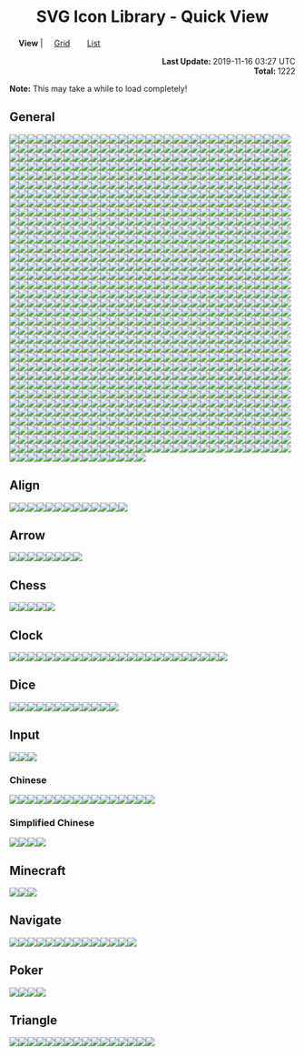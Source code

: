 # <div align="center">SVG Icon Library - Quick View</div>

<img src="../Eye.svg" width="16" height="16" /><strong>View</strong> | <a href="./QuickView.md"><img src="../Grid.svg" width="16" height="16" />Grid</a>　<a href="./QuickView_List.md"><img src="../ListBullet.svg" width="16" height="16" />List</a>

<div align="right">
	<strong>Last Update: </strong>2019-11-16 03:27 UTC<br />
	<strong>Total: </strong>1222</div>

<strong>Note:</strong> This may take a while to load completely!

## General

<img src="../Abacus.svg" /><img src="../Abstract.svg" /><img src="../Accessibility.svg" /><img src="../Account.svg" /><img src="../ACM.svg" /><img src="../Acorn.svg" /><img src="../Add.svg" /><img src="../AdobeAcrobat.svg" /><img src="../AdobeAfterEffects.svg" /><img src="../AdobeAfterEffects_Outline.svg" /><img src="../AdobeAudition.svg" /><img src="../AdobeAudition_Outline.svg" /><img src="../AdobeCreativeCloud.svg" /><img src="../AdobeDreamweaver.svg" /><img src="../AdobeDreamweaver_Outline.svg" /><img src="../AdobeIllustrator.svg" /><img src="../AdobeIllustrator_Outline.svg" /><img src="../AdobeInc.svg" /><img src="../AdobeInDesign.svg" /><img src="../AdobeInDesign_Outline.svg" /><img src="../AdobeLightroom.svg" /><img src="../AdobeLightroom_Outline.svg" /><img src="../AdobePhotoshop.svg" /><img src="../AdobePhotoshop_Outline.svg" /><img src="../AdobePremiere.svg" /><img src="../AdobePremiere_Outline.svg" /><img src="../AdobeTypekit.svg" /><img src="../AdobeTypekit_Outline.svg" /><img src="../AdobeXD.svg" /><img src="../AdobeXD_Outline.svg" /><img src="../Airbnb.svg" /><img src="../Airplane.svg" /><img src="../AirPlay.svg" /><img src="../Alarm.svg" /><img src="../Alarm_Add.svg" /><img src="../Alarm_Off.svg" /><img src="../Alarm_On.svg" /><img src="../Alien.svg" /><img src="../AlienMonster.svg" /><img src="../Alien_Alt.svg" /><img src="../Amazon.svg" /><img src="../Ambulance.svg" /><img src="../AMD.svg" /><img src="../Anaconda.svg" /><img src="../Analogue.svg" /><img src="../Analytics.svg" /><img src="../Anchor.svg" /><img src="../Anger.svg" /><img src="../AngularJS.svg" /><img src="../AngularUniversal.svg" /><img src="../Announcement.svg" /><img src="../Ansible.svg" /><img src="../Apache.svg" /><img src="../Apartment.svg" /><img src="../Apple.svg" /><img src="../AppleInc.svg" /><img src="../AppleMusic.svg" /><img src="../AppleMusic_Alt.svg" /><img src="../ApplePodcasts.svg" /><img src="../ApplePodcasts_Alt.svg" /><img src="../Applications.svg" /><img src="../Applications_Alt.svg" /><img src="../AppVeyor.svg" /><img src="../ARAL.svg" /><img src="../Archive.svg" /><img src="../ArchLinux.svg" /><img src="../Archway.svg" /><img src="../Arduino.svg" /><img src="../ArtStation.svg" /><img src="../Asana.svg" /><img src="../Assignment.svg" /><img src="../Assignment_Late.svg" /><img src="../Assignment_TurnIn.svg" /><img src="../Astronaut.svg" /><img src="../AthleticShoe.svg" /><img src="../Atom.svg" /><img src="../Award.svg" /><img src="../Axe.svg" /><img src="../Baby.svg" /><img src="../BabyCarriage.svg" /><img src="../Baby_Face.svg" /><img src="../Backpack.svg" /><img src="../Backspace.svg" /><img src="../Bacon.svg" /><img src="../Badge.svg" /><img src="../Baidu.svg" /><img src="../BalanceScale.svg" /><img src="../BalletShoes.svg" /><img src="../Balloon.svg" /><img src="../Ballot.svg" /><img src="../Banana.svg" /><img src="../Bandcamp.svg" /><img src="../Bandcamp_Alt.svg" /><img src="../Bank.svg" /><img src="../BarberPole.svg" /><img src="../BarChart.svg" /><img src="../BarChart_Horizontal.svg" /><img src="../Baseball.svg" /><img src="../Basketball.svg" /><img src="../Bat.svg" /><img src="../BathTub.svg" /><img src="../Bat_Alt.svg" /><img src="../BeachUmbrella.svg" /><img src="../BeatsByDre.svg" /><img src="../Bed.svg" /><img src="../Bed_Empty.svg" /><img src="../Bee.svg" /><img src="../Beer.svg" /><img src="../Bell.svg" /><img src="../Bicycle.svg" /><img src="../Bike.svg" /><img src="../Bing.svg" /><img src="../Binoculars.svg" /><img src="../Biohazard.svg" /><img src="../Bitbucket.svg" /><img src="../Blender.svg" /><img src="../BlenderSoftware.svg" /><img src="../Blind.svg" /><img src="../Block.svg" /><img src="../Block_Alt.svg" /><img src="../Blogger.svg" /><img src="../Blogger_Alt.svg" /><img src="../Blowfish.svg" /><img src="../Bluetooth.svg" /><img src="../Bluetooth_Alt.svg" /><img src="../Bold.svg" /><img src="../Bomb.svg" /><img src="../Bone.svg" /><img src="../Book.svg" /><img src="../Bookmark.svg" /><img src="../Bookmarks.svg" /><img src="../Bookmark_Outline.svg" /><img src="../Boot.svg" /><img src="../Bootstrap.svg" /><img src="../BorderColour.svg" /><img src="../BowlingBall.svg" /><img src="../BoxingGlove.svg" /><img src="../Brain.svg" /><img src="../Bread.svg" /><img src="../BroadcastTower.svg" /><img src="../BrokenPage.svg" /><img src="../Broom.svg" /><img src="../Brusher.svg" /><img src="../Buffer.svg" /><img src="../Bug.svg" /><img src="../Bullhorn.svg" /><img src="../Burrito.svg" /><img src="../Bus.svg" /><img src="../BusinessBag.svg" /><img src="../BusinessBag_Alt.svg" /><img src="../BusinessBag_Outline.svg" /><img src="../BusStop.svg" /><img src="../Bus_Alt.svg" /><img src="../BuyMeACoffee.svg" /><img src="../BuzzFeed.svg" /><img src="../CableCar.svg" /><img src="../Cache.svg" /><img src="../Cake.svg" /><img src="../Calculator.svg" /><img src="../Calendar.svg" /><img src="../Calendar_Today.svg" /><img src="../Camera.svg" /><img src="../Camera_Enhance.svg" /><img src="../Campground.svg" /><img src="../Candle.svg" /><img src="../Candy.svg" /><img src="../CandyCane.svg" /><img src="../CandyCorn.svg" /><img src="../Cannabis.svg" /><img src="../Capsules.svg" /><img src="../Car.svg" /><img src="../Carrot.svg" /><img src="../CarWash.svg" /><img src="../Car_Alt.svg" /><img src="../CashRegister.svg" /><img src="../Cast.svg" /><img src="../Cat.svg" /><img src="../Category.svg" /><img src="../Cauldron.svg" /><img src="../CCTV.svg" /><img src="../Chair.svg" /><img src="../Chalkboard.svg" /><img src="../Chat.svg" /><img src="../Cheese.svg" /><img src="../CheeseBurger.svg" /><img src="../Chef_Hat.svg" /><img src="../Chesses.svg" /><img src="../Child.svg" /><img src="../ChocolateBar.svg" /><img src="../Chopsticks.svg" /><img src="../Church.svg" /><img src="../CircleCI.svg" /><img src="../City.svg" /><img src="../Clapperboard.svg" /><img src="../ClearAll.svg" /><img src="../Clipboard.svg" /><img src="../Clipboard_List.svg" /><img src="../Clipboard_Outline.svg" /><img src="../Clock.svg" /><img src="../Clock_Night.svg" /><img src="../Clothes.svg" /><img src="../Cloud.svg" /><img src="../Cloudflare.svg" /><img src="../Cloud_Done.svg" /><img src="../Cloud_Download.svg" /><img src="../Cloud_Off.svg" /><img src="../Cloud_Off_Outline.svg" /><img src="../Cloud_Outline.svg" /><img src="../Cloud_Upload.svg" /><img src="../CocktailGlass.svg" /><img src="../Code.svg" /><img src="../CodePen.svg" /><img src="../CoffeeScript.svg" /><img src="../Coin.svg" /><img src="../Comment.svg" /><img src="../Comment_Add.svg" /><img src="../Compare.svg" /><img src="../Compass.svg" /><img src="../Construction.svg" /><img src="../Contactless.svg" /><img src="../Contacts.svg" /><img src="../ConvenienceStore.svg" /><img src="../Cookie.svg" /><img src="../Copyright.svg" /><img src="../Corn.svg" /><img src="../Couch.svg" /><img src="../Cow.svg" /><img src="../CowgirlBoot.svg" /><img src="../CPlusPlus.svg" /><img src="../CProgramming.svg" /><img src="../CreativeCommons.svg" /><img src="../CreditCard.svg" /><img src="../Cricket.svg" /><img src="../Cross.svg" /><img src="../Crow.svg" /><img src="../Crown.svg" /><img src="../CrystalBall.svg" /><img src="../CSS3.svg" /><img src="../Cup.svg" /><img src="../Cup_Hot.svg" /><img src="../CurseForge.svg" /><img src="../Cyclone.svg" /><img src="../Dashboard.svg" /><img src="../DassaultSystemes.svg" /><img src="../Database.svg" /><img src="../DataUsage.svg" /><img src="../Deaf.svg" /><img src="../Delete.svg" /><img src="../DeleteAll.svg" /><img src="../Dell.svg" /><img src="../Dell_Alt.svg" /><img src="../Dell_Alt2.svg" /><img src="../DepartureBoard.svg" /><img src="../Description.svg" /><img src="../Description_File.svg" /><img src="../Description_Short.svg" /><img src="../DesktopComputer.svg" /><img src="../DesktopComputer_Mac.svg" /><img src="../DesktopComputer_Windows.svg" /><img src="../DeveloperBoard.svg" /><img src="../DeviantArt.svg" /><img src="../Devices.svg" /><img src="../Dharmachakra.svg" /><img src="../Dialpad.svg" /><img src="../Dices.svg" /><img src="../Digging.svg" /><img src="../Direction.svg" /><img src="../Discord.svg" /><img src="../Discord_Alt.svg" /><img src="../DNA.svg" /><img src="../Docker.svg" /><img src="../Doctor.svg" /><img src="../Dog.svg" /><img src="../DollarSign.svg" /><img src="../Dolly.svg" /><img src="../Dolphin.svg" /><img src="../Donut.svg" /><img src="../DonutChart_Large.svg" /><img src="../DonutChart_Small.svg" /><img src="../Door.svg" /><img src="../DoubleTick.svg" /><img src="../Doughnut.svg" /><img src="../Dove.svg" /><img src="../Download.svg" /><img src="../DragIndicator.svg" /><img src="../Dragon.svg" /><img src="../Drink.svg" /><img src="../Dropbox.svg" /><img src="../Dropper.svg" /><img src="../Drum.svg" /><img src="../Drumstick.svg" /><img src="../Duck.svg" /><img src="../DuckDuckGo.svg" /><img src="../Dumbbell.svg" /><img src="../Dungeon.svg" /><img src="../Ear.svg" /><img src="../Earth.svg" /><img src="../Earth_Alt.svg" /><img src="../eBay.svg" /><img src="../EclipseIDE.svg" /><img src="../Egg.svg" /><img src="../Eject.svg" /><img src="../ElectricGuitar.svg" /><img src="../ElectronJS.svg" /><img src="../Elephant.svg" /><img src="../Encryption.svg" /><img src="../Encryption_Disable.svg" /><img src="../Encryption_Enhance.svg" /><img src="../Envelope.svg" /><img src="../EpicGames.svg" /><img src="../Eraser.svg" /><img src="../Error.svg" /><img src="../Error_Outline.svg" /><img src="../ESLint.svg" /><img src="../EVStation.svg" /><img src="../ExclamationMark.svg" /><img src="../Explore.svg" /><img src="../Eye.svg" /><img src="../Eyes.svg" /><img src="../Face.svg" /><img src="../Facebook.svg" /><img src="../FacebookMessenger.svg" /><img src="../Facebook_Alt.svg" /><img src="../Fan.svg" /><img src="../FastFood.svg" /><img src="../FastForward.svg" /><img src="../FastRewind.svg" /><img src="../Favro.svg" /><img src="../FaxMachine.svg" /><img src="../Feather.svg" /><img src="../FeatHub.svg" /><img src="../Fedora.svg" /><img src="../Feedback.svg" /><img src="../Feedly.svg" /><img src="../Female.svg" /><img src="../FighterJet.svg" /><img src="../File.svg" /><img src="../FillColour.svg" /><img src="../Filter.svg" /><img src="../FindInPage.svg" /><img src="../Fingerprint.svg" /><img src="../Fire.svg" /><img src="../FireExtinguisher.svg" /><img src="../Fireplace.svg" /><img src="../Fireworks.svg" /><img src="../FirstAid.svg" /><img src="../Fish.svg" /><img src="../FishingPole.svg" /><img src="../FishingRod.svg" /><img src="../Fitbit.svg" /><img src="../Flag.svg" /><img src="../Flag_Alt.svg" /><img src="../Flag_Chequered.svg" /><img src="../Flag_Outline.svg" /><img src="../Flag_Pirate.svg" /><img src="../Flag_Triangular.svg" /><img src="../Flare.svg" /><img src="../Flashlight.svg" /><img src="../Flashlight_Alt.svg" /><img src="../FlatShoe.svg" /><img src="../Flickr.svg" /><img src="../Flipboard.svg" /><img src="../FloppyDisk.svg" /><img src="../Flower.svg" /><img src="../Folder.svg" /><img src="../Folder_New.svg" /><img src="../Folder_Outline.svg" /><img src="../Folder_Share.svg" /><img src="../Folder_Special.svg" /><img src="../Font.svg" /><img src="../FontSize.svg" /><img src="../Football.svg" /><img src="../Fork.svg" /><img src="../Forklift.svg" /><img src="../FormatClear.svg" /><img src="../Forum.svg" /><img src="../Forward.svg" /><img src="../Foursquare.svg" /><img src="../FrenchFries.svg" /><img src="../Fridge.svg" /><img src="../Frog.svg" /><img src="../FSecure.svg" /><img src="../Function.svg" /><img src="../Funnel.svg" /><img src="../GameController.svg" /><img src="../Gamepad.svg" /><img src="../GasStation.svg" /><img src="../Gavel.svg" /><img src="../Gear.svg" /><img src="../Gem.svg" /><img src="../Gesture.svg" /><img src="../Ghost.svg" /><img src="../Ghost_Alt.svg" /><img src="../Gift.svg" /><img src="../GiftCard.svg" /><img src="../Gifts.svg" /><img src="../GIMP.svg" /><img src="../GingerbreadMan.svg" /><img src="../Git.svg" /><img src="../GitHub.svg" /><img src="../GitLab.svg" /><img src="../GlassCup.svg" /><img src="../Glasses.svg" /><img src="../Goblin.svg" /><img src="../Golf.svg" /><img src="../GolfCourse.svg" /><img src="../Golf_Outline.svg" /><img src="../Google.svg" /><img src="../GoogleAllo.svg" /><img src="../GoogleAnalytics.svg" /><img src="../GoogleAndroidRobot.svg" /><img src="../GoogleAndroidRobot_Old.svg" /><img src="../GoogleChrome.svg" /><img src="../GoogleCloud.svg" /><img src="../GoogleDrive.svg" /><img src="../GoogleDuo.svg" /><img src="../GoogleHangouts.svg" /><img src="../GoogleHangoutsChat.svg" /><img src="../GoogleKeep.svg" /><img src="../GooglePlay.svg" /><img src="../GooglePodcasts.svg" /><img src="../GoogleScholar.svg" /><img src="../GoogleStadia.svg" /><img src="../GoogleTranslate.svg" /><img src="../GoProgramming.svg" /><img src="../Gopuram.svg" /><img src="../Gradle.svg" /><img src="../GraduationHat.svg" /><img src="../Grapes.svg" /><img src="../Gravatar.svg" /><img src="../Grid.svg" /><img src="../Grid_Outline.svg" /><img src="../Group.svg" /><img src="../Group_Add.svg" /><img src="../Guitar.svg" /><img src="../Hamburger.svg" /><img src="../Hammer.svg" /><img src="../Hand.svg" /><img src="../Handball.svg" /><img src="../Handshake.svg" /><img src="../Hanger.svg" /><img src="../Hashtag.svg" /><img src="../Headset.svg" /><img src="../Headset_WithMic.svg" /><img src="../Healing.svg" /><img src="../Heart.svg" /><img src="../Heart_Outline.svg" /><img src="../HeeledBoot.svg" /><img src="../HeeledSandal.svg" /><img src="../Helicopter.svg" /><img src="../Helmet.svg" /><img src="../Help.svg" /><img src="../Help_Outline.svg" /><img src="../Heroku.svg" /><img src="../HewlettPackard.svg" /><img src="../HighHeeledShoe.svg" /><img src="../Highlighter.svg" /><img src="../HighPriority.svg" /><img src="../HighVoltage.svg" /><img src="../Hiking.svg" /><img src="../HikingBoot.svg" /><img src="../Hippo.svg" /><img src="../History.svg" /><img src="../Hockey.svg" /><img src="../Home.svg" /><img src="../Honeybee.svg" /><img src="../Horse.svg" /><img src="../Hospital.svg" /><img src="../Hospital_Alt.svg" /><img src="../Hospital_Alt2.svg" /><img src="../Hotdog.svg" /><img src="../Hotel.svg" /><img src="../HotTub.svg" /><img src="../Hourglass.svg" /><img src="../Hourglass_Outline.svg" /><img src="../House.svg" /><img src="../HTML5.svg" /><img src="../HTTP.svg" /><img src="../HTTPS.svg" /><img src="../Huawei.svg" /><img src="../Hulu.svg" /><img src="../HumbleBundle.svg" /><img src="../IBM.svg" /><img src="../Icecream.svg" /><img src="../IDBadge.svg" /><img src="../IDCard.svg" /><img src="../iFixit.svg" /><img src="../Igloo.svg" /><img src="../Image.svg" /><img src="../Image_Outline.svg" /><img src="../IMDb.svg" /><img src="../Inbox.svg" /><img src="../Incandescent.svg" /><img src="../Indent_Decrease.svg" /><img src="../Indent_Increase.svg" /><img src="../Industry.svg" /><img src="../Information.svg" /><img src="../Information_Outline.svg" /><img src="../Inkscape.svg" /><img src="../Instacart.svg" /><img src="../Instagram.svg" /><img src="../Instagram_Alt.svg" /><img src="../Intel.svg" /><img src="../Intercom.svg" /><img src="../iPad.svg" /><img src="../Iridescent.svg" /><img src="../Italic.svg" /><img src="../JackOLantern.svg" /><img src="../Java.svg" /><img src="../JavaScript.svg" /><img src="../JavaScriptMacro.svg" /><img src="../Jekyll.svg" /><img src="../Joystick.svg" /><img src="../jQuery.svg" /><img src="../JSFiddle.svg" /><img src="../JSON.svg" /><img src="../Jug.svg" /><img src="../Key.svg" /><img src="../Keyboard.svg" /><img src="../Keyboard_Outline.svg" /><img src="../KitchenKnife.svg" /><img src="../KiwiBird.svg" /><img src="../KneeHighBoot.svg" /><img src="../Knife.svg" /><img src="../Label.svg" /><img src="../LaboratoryFlask.svg" /><img src="../LadyBeetle.svg" /><img src="../Landmark.svg" /><img src="../Language.svg" /><img src="../Laptop.svg" /><img src="../Laptop_Chromebook.svg" /><img src="../Laptop_Mac.svg" /><img src="../Laptop_Windows.svg" /><img src="../LargeBrusher.svg" /><img src="../Launch.svg" /><img src="../Layers.svg" /><img src="../Leaf.svg" /><img src="../Lemon.svg" /><img src="../LGTM.svg" /><img src="../LGTM_Alt.svg" /><img src="../Library.svg" /><img src="../LifeRing.svg" /><img src="../LightBulb.svg" /><img src="../LightBulb_Alt.svg" /><img src="../LightningBolt.svg" /><img src="../LINE.svg" /><img src="../LineSpacing.svg" /><img src="../LineStyle.svg" /><img src="../LineWeight.svg" /><img src="../LinkedIn.svg" /><img src="../LinkHref.svg" /><img src="../Linux.svg" /><img src="../ListBullet.svg" /><img src="../ListNumber.svg" /><img src="../ListSheet.svg" /><img src="../Location.svg" /><img src="../Lock.svg" /><img src="../Lock_Unlock.svg" /><img src="../Lollipop.svg" /><img src="../LowPriority.svg" /><img src="../Lua.svg" /><img src="../Luggage.svg" /><img src="../Magic.svg" /><img src="../Magnet.svg" /><img src="../Magnifier.svg" /><img src="../Magnifier_Alt.svg" /><img src="../Mail.svg" /><img src="../Male.svg" /><img src="../Mandolin.svg" /><img src="../ManShoe.svg" /><img src="../Map.svg" /><img src="../MapleLeaf.svg" /><img src="../Map_Alt.svg" /><img src="../Map_Alt_Outline.svg" /><img src="../Markdown.svg" /><img src="../MasterCard.svg" /><img src="../McAfee.svg" /><img src="../MDNWebDocs.svg" /><img src="../MDNWebDocs_Alt.svg" /><img src="../Meat.svg" /><img src="../Medal.svg" /><img src="../MediaFire.svg" /><img src="../MediumBlog.svg" /><img src="../Medkit.svg" /><img src="../MEGA.svg" /><img src="../Melon.svg" /><img src="../MembershipCard.svg" /><img src="../Menu.svg" /><img src="../MenuBook.svg" /><img src="../Merge.svg" /><img src="../Meteor.svg" /><img src="../Microchip.svg" /><img src="../Microphone.svg" /><img src="../Microphone_Off.svg" /><img src="../Microphone_Outline.svg" /><img src="../Microscope.svg" /><img src="../Microsoft.svg" /><img src="../MicrosoftAccess.svg" /><img src="../MicrosoftAzure.svg" /><img src="../MicrosoftEdge.svg" /><img src="../MicrosoftExcel.svg" /><img src="../MicrosoftInternetExplorer.svg" /><img src="../MicrosoftOneDrive.svg" /><img src="../MicrosoftOneNote.svg" /><img src="../MicrosoftOutlook.svg" /><img src="../MicrosoftPowerPoint.svg" /><img src="../MicrosoftTeams.svg" /><img src="../MicrosoftWindows.svg" /><img src="../MicrosoftWord.svg" /><img src="../Minus.svg" /><img src="../Mitten.svg" /><img src="../Mixer.svg" /><img src="../MMS.svg" /><img src="../Mojang.svg" /><img src="../Money.svg" /><img src="../Money_Outline.svg" /><img src="../MongoDB.svg" /><img src="../Monkey.svg" /><img src="../Monument.svg" /><img src="../Mood_Bad.svg" /><img src="../Mood_Best.svg" /><img src="../Mood_Good.svg" /><img src="../Mood_Worst.svg" /><img src="../Moon.svg" /><img src="../Moon_Alt.svg" /><img src="../Moon_Full.svg" /><img src="../Moon_Less.svg" /><img src="../More_Horizontal.svg" /><img src="../More_Vertical.svg" /><img src="../Mosque.svg" /><img src="../Motorcycle.svg" /><img src="../MotorHelmet.svg" /><img src="../Mountain.svg" /><img src="../MountainBike.svg" /><img src="../Mouse.svg" /><img src="../Movie.svg" /><img src="../Moyai.svg" /><img src="../Mozilla.svg" /><img src="../MozillaFirefox.svg" /><img src="../Mozilla_Alt.svg" /><img src="../Museum.svg" /><img src="../Mushroom.svg" /><img src="../MusicAlbum.svg" /><img src="../MusicalNote.svg" /><img src="../MusicalNote_Alt.svg" /><img src="../MXLinux.svg" /><img src="../MXLinux_Alt.svg" /><img src="../MySQL.svg" /><img src="../Narwhal.svg" /><img src="../NativeScript.svg" /><img src="../Netflix.svg" /><img src="../NetworkCheck.svg" /><img src="../NewRelease.svg" /><img src="../Newspaper.svg" /><img src="../NFC.svg" /><img src="../Nintendo.svg" /><img src="../NintendoGameCube.svg" /><img src="../NintendoSwitch.svg" /><img src="../NodeJS.svg" /><img src="../Notification.svg" /><img src="../Notification_Active.svg" /><img src="../Notification_Add.svg" /><img src="../Notification_Off.svg" /><img src="../Notification_Off_Outline.svg" /><img src="../Notification_Outline.svg" /><img src="../Notification_Snooze.svg" /><img src="../NPM.svg" /><img src="../NPM_Alt.svg" /><img src="../Nurse.svg" /><img src="../Nvidia.svg" /><img src="../Oculus.svg" /><img src="../Office.svg" /><img src="../OfflineBolt.svg" /><img src="../Ogre.svg" /><img src="../OpenVPN.svg" /><img src="../Opera.svg" /><img src="../OpticalDisk.svg" /><img src="../Oracle.svg" /><img src="../Origin.svg" /><img src="../OutdoorGrill.svg" /><img src="../Owl.svg" /><img src="../Package.svg" /><img src="../PaintRoller.svg" /><img src="../Palette.svg" /><img src="../Panorama.svg" /><img src="../Paperclip.svg" /><img src="../Paperclip_Alt.svg" /><img src="../Paperclip_Alt2.svg" /><img src="../ParachuteBox.svg" /><img src="../Paragraph.svg" /><img src="../Parking.svg" /><img src="../Passport.svg" /><img src="../Patreon.svg" /><img src="../Pause.svg" /><img src="../Paw.svg" /><img src="../PayPal.svg" /><img src="../Pen.svg" /><img src="../PepperHot.svg" /><img src="../Periscope.svg" /><img src="../Person.svg" /><img src="../Person_Add.svg" /><img src="../Pharmacy.svg" /><img src="../PhoneCall.svg" /><img src="../PhoneCall_End.svg" /><img src="../Photo.svg" /><img src="../PhotoAlbum.svg" /><img src="../Photo_Add.svg" /><img src="../PHP.svg" /><img src="../Pickaxe.svg" /><img src="../Pie.svg" /><img src="../PieChart.svg" /><img src="../Pig.svg" /><img src="../Pinterest.svg" /><img src="../Pizza.svg" /><img src="../Play.svg" /><img src="../Playlist.svg" /><img src="../PlayStation.svg" /><img src="../Plug.svg" /><img src="../Plus.svg" /><img src="../Poll.svg" /><img src="../Polymer.svg" /><img src="../Poo.svg" /><img src="../Popcorn.svg" /><img src="../PotionFlask.svg" /><img src="../PowerOff.svg" /><img src="../PowerOn.svg" /><img src="../PowerShell.svg" /><img src="../Pray.svg" /><img src="../PregnantWoman.svg" /><img src="../Printer.svg" /><img src="../Printer_Disable.svg" /><img src="../Pumpkin.svg" /><img src="../Puzzle.svg" /><img src="../PyPI.svg" /><img src="../Python.svg" /><img src="../QuestionMark.svg" /><img src="../Quote.svg" /><img src="../Rabbit.svg" /><img src="../Radiation.svg" /><img src="../Radiation_Alt.svg" /><img src="../Radio.svg" /><img src="../Railway.svg" /><img src="../Rain.svg" /><img src="../RandomAccessMemory.svg" /><img src="../RaspberryPi.svg" /><img src="../RaspberryPi_Outline.svg" /><img src="../Receipt.svg" /><img src="../Record.svg" /><img src="../RecreationalVehicle.svg" /><img src="../Reddit.svg" /><img src="../Reddit_Alt.svg" /><img src="../RedHat.svg" /><img src="../Redo.svg" /><img src="../Refresh.svg" /><img src="../Remove.svg" /><img src="../Renew.svg" /><img src="../Repeat.svg" /><img src="../Replay.svg" /><img src="../Reply.svg" /><img src="../ReplyAll.svg" /><img src="../Report.svg" /><img src="../Report_Off.svg" /><img src="../ResetColour.svg" /><img src="../Restaurant.svg" /><img src="../Restaurant_Alt.svg" /><img src="../Restore.svg" /><img src="../Ribbon.svg" /><img src="../Road.svg" /><img src="../Roblox.svg" /><img src="../RobloxStudio.svg" /><img src="../Robot.svg" /><img src="../Robot_Alt.svg" /><img src="../Rocket.svg" /><img src="../Rotate-Clockwise.svg" /><img src="../Rotate-CounterClockwise.svg" /><img src="../Route.svg" /><img src="../Router.svg" /><img src="../Rowing.svg" /><img src="../RSS.svg" /><img src="../RubbishBin.svg" /><img src="../RubyGems.svg" /><img src="../RubyGems_Alt.svg" /><img src="../RubyProgramming.svg" /><img src="../Rugby.svg" /><img src="../Ruler.svg" /><img src="../Run.svg" /><img src="../RunningShoe.svg" /><img src="../Safari.svg" /><img src="../Safari_Alt.svg" /><img src="../Salad.svg" /><img src="../Sandwich.svg" /><img src="../Sass.svg" /><img src="../Sass_Alt.svg" /><img src="../Satellite.svg" /><img src="../SatelliteDish.svg" /><img src="../Sausage.svg" /><img src="../Scanner.svg" /><img src="../School.svg" /><img src="../Scissors.svg" /><img src="../Screwdriver.svg" /><img src="../SDCard.svg" /><img src="../Seat.svg" /><img src="../Security.svg" /><img src="../Seedling.svg" /><img src="../Sega.svg" /><img src="../SelectAll.svg" /><img src="../Send.svg" /><img src="../Server.svg" /><img src="../Share.svg" /><img src="../Shark.svg" /><img src="../ShavedIce.svg" /><img src="../Shazam.svg" /><img src="../Shears.svg" /><img src="../Sheep.svg" /><img src="../Shell.svg" /><img src="../ShellInc.svg" /><img src="../Shield.svg" /><img src="../Ship.svg" /><img src="../Shopify.svg" /><img src="../ShoppingBag.svg" /><img src="../ShoppingBasket.svg" /><img src="../ShoppingCart.svg" /><img src="../ShoppingCart_Add.svg" /><img src="../ShoppingCart_Remove.svg" /><img src="../Shovel.svg" /><img src="../Shower.svg" /><img src="../Shredder.svg" /><img src="../Shuffle.svg" /><img src="../ShuttleBus.svg" /><img src="../SignUp.svg" /><img src="../SIMCard.svg" /><img src="../SIMCard_Off.svg" /><img src="../SinaWeibo.svg" /><img src="../Sitemap.svg" /><img src="../Skating.svg" /><img src="../Skiing.svg" /><img src="../SkiingNordic.svg" /><img src="../Skillet.svg" /><img src="../Skull.svg" /><img src="../Skull_Alt.svg" /><img src="../Skype.svg" /><img src="../Slack.svg" /><img src="../Sleigh.svg" /><img src="../Smartphone.svg" /><img src="../SMS.svg" /><img src="../SMS_Fail.svg" /><img src="../Snail.svg" /><img src="../Snake.svg" /><img src="../Snapchat.svg" /><img src="../Snowboarding.svg" /><img src="../Snowflake.svg" /><img src="../Snowman.svg" /><img src="../Snowplow.svg" /><img src="../SnowyGlobe.svg" /><img src="../Soap.svg" /><img src="../Soccer.svg" /><img src="../Sock.svg" /><img src="../Socks.svg" /><img src="../Sofa.svg" /><img src="../SoftIcecream.svg" /><img src="../Sort.svg" /><img src="../Sort_ByAlpha.svg" /><img src="../SoundCloud.svg" /><img src="../Soup.svg" /><img src="../Spa.svg" /><img src="../Spacebar.svg" /><img src="../SpaceShuttle.svg" /><img src="../Speaker.svg" /><img src="../Speaker_Group.svg" /><img src="../Speedometer.svg" /><img src="../Speedometer_Alt.svg" /><img src="../SpellCheck.svg" /><img src="../Spider.svg" /><img src="../SpiderWeb.svg" /><img src="../Spider_Alt.svg" /><img src="../Split.svg" /><img src="../Spoon.svg" /><img src="../Spotify.svg" /><img src="../SprayCan.svg" /><img src="../SquareFoot.svg" /><img src="../Squirrel.svg" /><img src="../StackExchange.svg" /><img src="../StackOverflow.svg" /><img src="../Stamp.svg" /><img src="../Star.svg" /><img src="../Star_Half.svg" /><img src="../Star_Outline.svg" /><img src="../Status.svg" /><img src="../Steak.svg" /><img src="../SteamGameService.svg" /><img src="../SteamGameService_Alt.svg" /><img src="../SteeringWheel.svg" /><img src="../Stethoscope.svg" /><img src="../StickyNote.svg" /><img src="../Stop.svg" /><img src="../StopSign.svg" /><img src="../Storage.svg" /><img src="../Store.svg" /><img src="../Straighten.svg" /><img src="../Strikethrough.svg" /><img src="../Strikethrough_Alt.svg" /><img src="../Stroopwafel.svg" /><img src="../Style.svg" /><img src="../Subject.svg" /><img src="../Subtitle.svg" /><img src="../Subway.svg" /><img src="../Suitcase.svg" /><img src="../Sun.svg" /><img src="../Sunglasses.svg" /><img src="../Sunny.svg" /><img src="../Sun_Alt.svg" /><img src="../Sun_Half.svg" /><img src="../Sun_Outline.svg" /><img src="../Sushi.svg" /><img src="../SVG.svg" /><img src="../SVG_Alt.svg" /><img src="../Swap_Horizontal.svg" /><img src="../Swap_Vertical.svg" /><img src="../Swift.svg" /><img src="../SwimmingPool.svg" /><img src="../SwimmingPool_Alt.svg" /><img src="../Sword.svg" /><img src="../Swords.svg" /><img src="../Synagogue.svg" /><img src="../Sync.svg" /><img src="../Sync_Disable.svg" /><img src="../Sync_Problem.svg" /><img src="../Syringe.svg" /><img src="../TableChart.svg" /><img src="../Tablet.svg" /><img src="../TableTennis.svg" /><img src="../Tablet_Android.svg" /><img src="../Tablet_Mac.svg" /><img src="../Tachometer.svg" /><img src="../Tachometer_Alt.svg" /><img src="../Taco.svg" /><img src="../Tag.svg" /><img src="../Tangerine.svg" /><img src="../Tape.svg" /><img src="../Target.svg" /><img src="../Taxi.svg" /><img src="../TeaCup.svg" /><img src="../TeamViewer.svg" /><img src="../TeddyBear.svg" /><img src="../Telegram.svg" /><img src="../Telegram_Alt.svg" /><img src="../Television.svg" /><img src="../TelevisionBroadcastsLimited_HongKong.svg" /><img src="../Tennis.svg" /><img src="../Terminal.svg" /><img src="../Terrain.svg" /><img src="../Tesla.svg" /><img src="../TestTube.svg" /><img src="../TextColour.svg" /><img src="../TextDirection_LR.svg" /><img src="../TextDirection_RL.svg" /><img src="../Thermometer.svg" /><img src="../Thumbtack.svg" /><img src="../Thumb_Down.svg" /><img src="../Thumb_Score.svg" /><img src="../Thumb_Up.svg" /><img src="../ThunderRain.svg" /><img src="../Tick.svg" /><img src="../Ticket.svg" /><img src="../TikTok.svg" /><img src="../Timelapse.svg" /><img src="../Timeline.svg" /><img src="../Timer.svg" /><img src="../Timer_Off.svg" /><img src="../Tinder.svg" /><img src="../Title.svg" /><img src="../Toggl.svg" /><img src="../Toilet.svg" /><img src="../ToiletPaper.svg" /><img src="../Toilet_Alt.svg" /><img src="../Toolbox.svg" /><img src="../Tools.svg" /><img src="../Tooth.svg" /><img src="../Tooth_Alt.svg" /><img src="../Tor.svg" /><img src="../ToriiGate.svg" /><img src="../Tractor.svg" /><img src="../TrafficCone.svg" /><img src="../TrafficLight.svg" /><img src="../Train.svg" /><img src="../Tram.svg" /><img src="../Transports.svg" /><img src="../TravisCI.svg" /><img src="../Tree.svg" /><img src="../Trello.svg" /><img src="../Trending_Down.svg" /><img src="../Trending_Flat.svg" /><img src="../Trending_Up.svg" /><img src="../Trophy.svg" /><img src="../TropicalFish.svg" /><img src="../Truck.svg" /><img src="../Tshirt.svg" /><img src="../Tumblr.svg" /><img src="../Turkey.svg" /><img src="../Turtle.svg" /><img src="../Twitch.svg" /><img src="../Twitter.svg" /><img src="../TypeScript.svg" /><img src="../Uber.svg" /><img src="../Ubisoft.svg" /><img src="../Ubuntu.svg" /><img src="../Ubuntu_Alt.svg" /><img src="../Umbrella.svg" /><img src="../Unarchive.svg" /><img src="../Underline.svg" /><img src="../Undo.svg" /><img src="../Unicorn.svg" /><img src="../UnidentifiedFlyingObject.svg" /><img src="../Unity.svg" /><img src="../University.svg" /><img src="../UnrealEngine.svg" /><img src="../UnrealEngine_Alt.svg" /><img src="../UnrealEngine_Alt2.svg" /><img src="../Update.svg" /><img src="../Upload.svg" /><img src="../USB.svg" /><img src="../USBDriver.svg" /><img src="../VehicleFansCommunity.svg" /><img src="../Verified.svg" /><img src="../Viber.svg" /><img src="../Viber_Alt.svg" /><img src="../Vibration.svg" /><img src="../VideoCamera.svg" /><img src="../VideoCamera_Off.svg" /><img src="../Vignette.svg" /><img src="../Vihara.svg" /><img src="../Vimeo.svg" /><img src="../Vine.svg" /><img src="../Visa.svg" /><img src="../Visibility.svg" /><img src="../Visibility_Off.svg" /><img src="../VisualStudio.svg" /><img src="../VisualStudioCode.svg" /><img src="../VK.svg" /><img src="../VK_Alt.svg" /><img src="../VLCMediaPlayer.svg" /><img src="../Voicemail.svg" /><img src="../Volleyball.svg" /><img src="../Volume_Maximum.svg" /><img src="../Volume_Minimum.svg" /><img src="../Volume_Minimum_Alt.svg" /><img src="../Volume_Mute.svg" /><img src="../Volume_Mute_Alt.svg" /><img src="../Volume_Off.svg" /><img src="../Vote.svg" /><img src="../Vote_Alt.svg" /><img src="../VRCardboard.svg" /><img src="../VueJS.svg" /><img src="../Walk.svg" /><img src="../Wallet.svg" /><img src="../Wallpaper.svg" /><img src="../Warehouse.svg" /><img src="../Warning.svg" /><img src="../WashingMachine.svg" /><img src="../Watch.svg" /><img src="../Watermelon.svg" /><img src="../Webpack.svg" /><img src="../Whale.svg" /><img src="../WhatsApp.svg" /><img src="../WhatsApp_Alt.svg" /><img src="../WhatsHot.svg" /><img src="../Wheat.svg" /><img src="../Wheel.svg" /><img src="../Wheelchair.svg" /><img src="../Wheelchair_Disable.svg" /><img src="../Wheel_Alt.svg" /><img src="../Whistle.svg" /><img src="../Widget.svg" /><img src="../WiFi.svg" /><img src="../WiFi_Off.svg" /><img src="../Wii.svg" /><img src="../Wikipedia.svg" /><img src="../Wind.svg" /><img src="../WineBottle.svg" /><img src="../WineGlass.svg" /><img src="../WizardHat.svg" /><img src="../WomanBoot.svg" /><img src="../WomanSandal.svg" /><img src="../WordPress.svg" /><img src="../WordPress_Alt.svg" /><img src="../WrapText.svg" /><img src="../Wrench.svg" /><img src="../Xbox.svg" /><img src="../XSplit.svg" /><img src="../Yahoo.svg" /><img src="../Yarn.svg" /><img src="../Yarn_Alt.svg" /><img src="../Yelp.svg" /><img src="../YinYang.svg" /><img src="../YouTube.svg" /><img src="../YouTubeGaming.svg" /><img src="../Zombie.svg" /><img src="../ZoomIn.svg" /><img src="../ZoomOut.svg" /><img src="../Zzz.svg" />

## Align

<img src="../Align/Bottom.svg" /><img src="../Align/Bottom_Object.svg" /><img src="../Align/Center.svg" /><img src="../Align/Center_Object.svg" /><img src="../Align/Justify.svg" /><img src="../Align/Left.svg" /><img src="../Align/Left_Object.svg" /><img src="../Align/Middle.svg" /><img src="../Align/Middle_Object.svg" /><img src="../Align/Right.svg" /><img src="../Align/Right_Object.svg" /><img src="../Align/Top.svg" /><img src="../Align/Top_Object.svg" />

## Arrow

<img src="../Arrow/Down.svg" /><img src="../Arrow/Down_Tail.svg" /><img src="../Arrow/Left.svg" /><img src="../Arrow/Left_Tail.svg" /><img src="../Arrow/Right.svg" /><img src="../Arrow/Right_Tail.svg" /><img src="../Arrow/Up.svg" /><img src="../Arrow/Up_Tail.svg" />

## Chess

<img src="../Chess/Bishop.svg" /><img src="../Chess/Knight.svg" /><img src="../Chess/Pawn.svg" /><img src="../Chess/Queen.svg" /><img src="../Chess/Rook.svg" />

## Clock

<img src="../Clock/1.svg" /><img src="../Clock/10.svg" /><img src="../Clock/10_Outline.svg" /><img src="../Clock/11.svg" /><img src="../Clock/11_Outline.svg" /><img src="../Clock/12.svg" /><img src="../Clock/12_Outline.svg" /><img src="../Clock/1_Outline.svg" /><img src="../Clock/2.svg" /><img src="../Clock/2_Outline.svg" /><img src="../Clock/3.svg" /><img src="../Clock/3_Outline.svg" /><img src="../Clock/4.svg" /><img src="../Clock/4_Outline.svg" /><img src="../Clock/5.svg" /><img src="../Clock/5_Outline.svg" /><img src="../Clock/6.svg" /><img src="../Clock/6_Outline.svg" /><img src="../Clock/7.svg" /><img src="../Clock/7_Outline.svg" /><img src="../Clock/8.svg" /><img src="../Clock/8_Outline.svg" /><img src="../Clock/9.svg" /><img src="../Clock/9_Outline.svg" />

## Dice

<img src="../Dice/Five.svg" /><img src="../Dice/Five_Outline.svg" /><img src="../Dice/Four.svg" /><img src="../Dice/Four_Outline.svg" /><img src="../Dice/One.svg" /><img src="../Dice/One_Outline.svg" /><img src="../Dice/Six.svg" /><img src="../Dice/Six_Outline.svg" /><img src="../Dice/Three.svg" /><img src="../Dice/Three_Outline.svg" /><img src="../Dice/Two.svg" /><img src="../Dice/Two_Outline.svg" />

## Input

<img src="../Input/Chinese.svg" /><img src="../Input/English.svg" /><img src="../Input/SimplifiedChinese.svg" />

### Chinese

<img src="../Input/Chinese/Cangjie.svg" /><img src="../Input/Chinese/Cangjie_Outline.svg" /><img src="../Input/Chinese/Dayi.svg" /><img src="../Input/Chinese/Dayi_Outline.svg" /><img src="../Input/Chinese/Phonetic.svg" /><img src="../Input/Chinese/Phonetic_Outline.svg" /><img src="../Input/Chinese/Pinyin.svg" /><img src="../Input/Chinese/Pinyin_Outline.svg" /><img src="../Input/Chinese/PutonghuaPinyin.svg" /><img src="../Input/Chinese/PutonghuaPinyin_Outline.svg" /><img src="../Input/Chinese/Q9.svg" /><img src="../Input/Chinese/Q9_Outline.svg" /><img src="../Input/Chinese/Row.svg" /><img src="../Input/Chinese/Row_Outline.svg" /><img src="../Input/Chinese/SimplifiedCangjie.svg" /><img src="../Input/Chinese/SimplifiedCangjie_Outline.svg" />

### Simplified Chinese

<img src="../Input/SimplifiedChinese/CantonesePinyin.svg" /><img src="../Input/SimplifiedChinese/CantonesePinyin_Outline.svg" /><img src="../Input/SimplifiedChinese/Pinyin.svg" /><img src="../Input/SimplifiedChinese/Pinyin_Outline.svg" />

## Minecraft

<img src="../Minecraft/Anvil.svg" /><img src="../Minecraft/Creeper_Face.svg" /><img src="../Minecraft/Creeper_Face_Outline.svg" />

## Navigate

<img src="../Navigate/Close.svg" /><img src="../Navigate/First.svg" /><img src="../Navigate/First_Alt.svg" /><img src="../Navigate/Fullscreen.svg" /><img src="../Navigate/Fullscreen_Exit.svg" /><img src="../Navigate/Last.svg" /><img src="../Navigate/Last_Alt.svg" /><img src="../Navigate/Maximize.svg" /><img src="../Navigate/Minimize.svg" /><img src="../Navigate/Next.svg" /><img src="../Navigate/Next_Alt.svg" /><img src="../Navigate/Normalize.svg" /><img src="../Navigate/Previous.svg" /><img src="../Navigate/Previous_Alt.svg" />

## Poker

<img src="../Poker/Club.svg" /><img src="../Poker/Diamond.svg" /><img src="../Poker/Heart.svg" /><img src="../Poker/Spade.svg" />

## Triangle

<img src="../Triangle/Down_60.svg" /><img src="../Triangle/Down_60_Outline.svg" /><img src="../Triangle/Down_90.svg" /><img src="../Triangle/Down_90_Outline.svg" /><img src="../Triangle/Left_60.svg" /><img src="../Triangle/Left_60_Outline.svg" /><img src="../Triangle/Left_90.svg" /><img src="../Triangle/Left_90_Outline.svg" /><img src="../Triangle/Right_60.svg" /><img src="../Triangle/Right_60_Outline.svg" /><img src="../Triangle/Right_90.svg" /><img src="../Triangle/Right_90_Outline.svg" /><img src="../Triangle/Up_60.svg" /><img src="../Triangle/Up_60_Outline.svg" /><img src="../Triangle/Up_90.svg" /><img src="../Triangle/Up_90_Outline.svg" />
